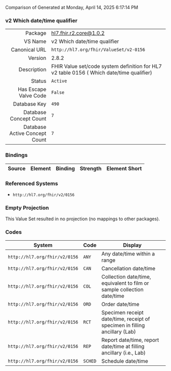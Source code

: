 Comparison of 
Generated at Monday, April 14, 2025 6:17:14 PM

### v2 Which date/time qualifier

|      |     |
| ---: | --- |
| Package | hl7.fhir.r2.core@1.0.2 |
| VS Name | v2 Which date/time qualifier |
| Canonical URL | `http://hl7.org/fhir/ValueSet/v2-0156` |
| Version | 2.8.2 |
| Description | FHIR Value set/code system definition for HL7 v2 table 0156 ( Which date/time qualifier) |
| Status | `Active` |
| Has Escape Valve Code | `False` |
| Database Key | `490` |
| Database Concept Count | `7` |
| Database Active Concept Count | `7` |
### Bindings

| Source | Element | Binding | Strength | Element Short |
| ------ | ------- | ------- | -------- | ------------- |

### Referenced Systems

* `http://hl7.org/fhir/v2/0156`
### Empty Projection

This Value Set resulted in no projection (no mappings to other packages).

### Codes

| System | Code | Display |
| ------ | ---- | ------- |
| `http://hl7.org/fhir/v2/0156` | `ANY` | Any date/time within a range |
| `http://hl7.org/fhir/v2/0156` | `CAN` | Cancellation date/time |
| `http://hl7.org/fhir/v2/0156` | `COL` | Collection date/time, equivalent to film or sample collection date/time |
| `http://hl7.org/fhir/v2/0156` | `ORD` | Order date/time |
| `http://hl7.org/fhir/v2/0156` | `RCT` | Specimen receipt date/time, receipt of specimen in filling ancillary (Lab) |
| `http://hl7.org/fhir/v2/0156` | `REP` | Report date/time, report date/time at filling ancillary (i.e., Lab) |
| `http://hl7.org/fhir/v2/0156` | `SCHED` | Schedule date/time |
